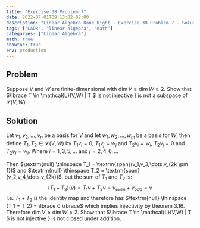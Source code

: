 ```yaml
---
title: "Exercise 3B Problem 7"
date: 2022-07-01T09:13:02+02:00
description: "Linear Algebra Done Right - Exercise 3B Problem 7 - Solution"
tags: ["LADR", "linear algebra", "math"]
categories: ["Linear Algebra"]
math: true
showtoc: true
env: production
---
```


## Problem 
Suppose $V$ and $W$ are finite-dimensional with $\dim V \geq \dim W \geq 2$. Show that $\lbrace T \in \mathcal{L}(V,W) | T $ is not injective $\rbrace$ is not a subspace of $\mathcal{L}(V,W)$

## Solution
Let $v_1, v_2, \dots, v_n$ be a basis for $V$ and let $w_1, w_2, \dots, w_m$ be a basis for $W$, then define $T_1, T_2 \in \mathcal{L}(V,W)$ by $T_1v_{i} = 0$, $T_1v_{j} = w_{j}$  and $T_2v_{i} = w_{i}$, $T_2v_{j} = 0$ and $T_2v_{i} = w_{i}$. Where $i = 1,3,5,\dots$ and $j = 2,4,6,\dots$

Then $\textrm{null} \thinspace T_1 = \textrm{span}(v_1,v_3,\dots,v_{2k \pm 1})$ and $\textrm{null} \thinspace T_2 = \textrm{span}(v_2,v_4,\dots,v_{2k})$, but the sum of $T_1$ and $T_2$ is:
$$(T_1 + T_2)(v) = T_1v + T_2v = v_{even} + v_{odd} = v$$
I.e. $T_1 + T_2$ is the identity map and therefore has $\textrm{null} \thinspace (T_1 + T_2) = \lbrace 0 \rbrace$ which implies injectivity by theorem 3.16. Therefore $\dim V \geq \dim W \geq 2$. Show that $\lbrace T \in \mathcal{L}(V,W) | T $ is not injective $\rbrace$ is not closed under addition.




